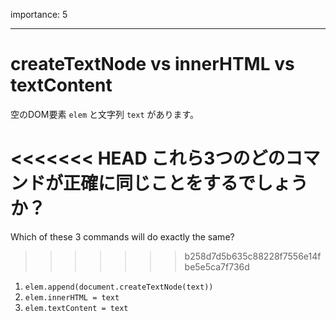 importance: 5

---

# createTextNode vs innerHTML vs textContent

空のDOM要素 `elem` と文字列 `text` があります。

<<<<<<< HEAD
これら3つのどのコマンドが正確に同じことをするでしょうか？
=======
Which of these 3 commands will do exactly the same?
>>>>>>> b258d7d5b635c88228f7556e14fbe5e5ca7f736d

1. `elem.append(document.createTextNode(text))`
2. `elem.innerHTML = text`
3. `elem.textContent = text`
